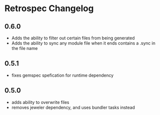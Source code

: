 # Retrospec Changelog
## 0.6.0
 * Adds the ability to filter out certain files from being generated
 * Adds the ability to sync any module file when it ends contains a .sync in the file name
## 0.5.1
 * fixes gemspec spefication for runtime dependency
## 0.5.0
 * adds ability to overwrite files
 * removes jeweler dependency, and uses bundler tasks instead
